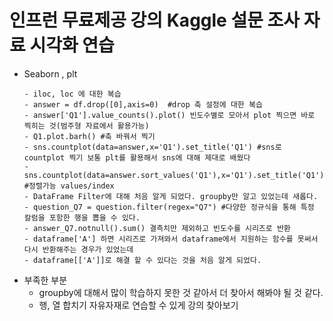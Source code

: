 # 인프런 무료제공 강의 Kaggle 설문 조사 자료 시각화 연습
* Seaborn , plt
        
      - iloc, loc 에 대한 복습
      - answer = df.drop([0],axis=0)  #drop 축 설정에 대한 복습
      - answer['Q1'].value_counts().plot() 빈도수별로 모아서 plot 찍으면 바로 찍히는 것(범주형 자료에서 활용가능)
      - Q1.plot.barh() #축 바꿔서 찍기
      - sns.countplot(data=answer,x='Q1').set_title('Q1') #sns로 countplot 찍기 보통 plt를 활용해서 sns에 대해 제대로 배웠다
      - sns.countplot(data=answer.sort_values('Q1'),x='Q1').set_title('Q1') #정렬가능 values/index
      - DataFrame Filter에 대해 처음 알게 되었다. groupby만 알고 있었는데 새롭다.
      - question_Q7 = question.filter(regex="Q7") #다양한 정규식을 통해 특정 칼럼을 포함한 행을 뽑을 수 있다.
      - answer_Q7.notnull().sum() 결측치만 제외하고 빈도수를 시리즈로 반환
      - dataframe['A'] 하면 시리즈로 가져와서 dataframe에서 지원하는 함수를 못써서 다시 반환해주는 경우가 있었는데
      - dataframe[['A']]로 해결 할 수 있다는 것을 처음 알게 되었다.

+ 부족한 부분
    - groupby에 대해서 많이 학습하지 못한 것 같아서 더 찾아서 해봐야 될 것 같다.
    - 행, 열 합치기 자유자재로 연습할 수 있게 강의 찾아보기
